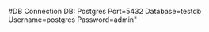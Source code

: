 #DB Connection
    DB: Postgres
    Port=5432
    Database=testdb
    Username=postgres
    Password=admin"
